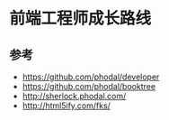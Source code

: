 # 前端工程师成长路线

## 参考
* https://github.com/phodal/developer
* https://github.com/phodal/booktree
* http://sherlock.phodal.com/
* http://html5ify.com/fks/
